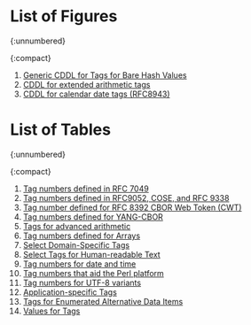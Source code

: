 
# List of Figures
{:unnumbered}

{:compact}
1. [Generic CDDL for Tags for Bare Hash Values](#hashcddl)
2. [CDDL for extended arithmetic tags](#arith-tags-cddl)
3. [CDDL for calendar date tags (RFC8943)](#time-tags-cddl)

# List of Tables
{:unnumbered}

{:compact}
1. [Tag numbers defined in RFC 7049](#origtags)
2. [Tag numbers defined in RFC9052, COSE, and RFC 9338](#cosetags)
3. [Tag number defined for RFC 8392 CBOR Web Token (CWT)](#cwttags)
4. [Tag numbers defined for YANG-CBOR](#yangtags)
5. [Tags for advanced arithmetic](#arithtags)
6. [Tag numbers defined for Arrays](#arraytags)
7. [Select Domain-Specific Tags](#tab-domain-specific)
8. [Select Tags for Human-readable Text](#tab-text)
9. [Tag numbers for date and time](#timetags)
10. [Tag numbers that aid the Perl platform](#perltags)
11. [Tag numbers for UTF-8 variants](#weirdtags)
12. [Application-specific Tags](#tab-apptags)
13. [Tags for Enumerated Alternative Data Items](#tab-tag-enum)
14. [Values for Tags](#tab-tag-values)
